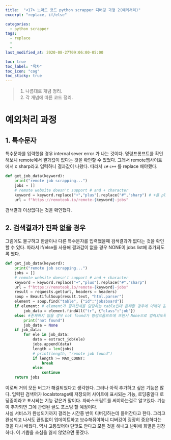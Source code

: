 ```yaml
---
title:  "<17> 노마드 코드 python scrapper 디버깅 과정 2(예외처리)"
excerpt: "replace, if/else"

categories:
  - python scrapper
tags:
  - replace
  - 
  - 
last_modified_at: 2020-08-27T09:06:00-05:00

toc: true
toc_label: "목차"
toc_icon: "cog"
toc_sticky: true
---
```


> 1. 나름대로 개념 정리.  
> 2. 각 개념에 따른 코드 정리.  


# 예외처리 과정  

## 1. 특수문자
특수문자를 입력했을 경우 internal sever error 가 나는 것이다. 명령프롬프트를 확인해보니 remote에서 결과값이 없다는 것을 확인할 수 있었다. 그래서 remote웹사이트에서 c sharp라고 입력하니 결과값이 나왔다. 따라서 `c#` `c++` 를 replace 해야했다.  

```python
def get_job_data(keyword):
    print("remote job scrapping...")
    jobs = []
    # remote website doesn't support # and + character
    keyword = keyword.replace("+","plus").replace("#","sharp") # +를 plus 로 #을 sharp로 대체한다.
    url = f"https://remoteok.io/remote-{keyword}-jobs"
```
검색결과 이상없다는 것을 확인했다.  


## 2. 검색결과가 진짜 없을 경우  
그럼에도 불구하고 한글이나 다른 특수문자를 입력했을때 검색결과가 없다는 것을 확인 할 수 있다. 따라서 if/else를 사용해 결과값이 없을 경우 NONE이 jobs list에 추가되도록 했다.  

```python
def get_job_data(keyword):
    print("remote job scrapping...")
    jobs = []
    # remote website doesn't support # and + character
    keyword = keyword.replace("+","plus").replace("#","sharp")
    url = f"https://remoteok.io/remote-{keyword}-jobs"
    result = requests.get(url, headers = headers)
    soup = BeautifulSoup(result.text, "html.parser")
    element = soup.find("table", {"id":"jobsboard"})
    if element: # element가 결과전체를 담당하는 table인데 존재할 경우에 아래와 같이 처리되고
        job_data = element.findAll("tr", {"class":"job"})
    else: #존재하지 않을 경우 not found가 명령프롬프트에 뜨면서 None으로 입력되도록 했다.
        print("not found")
        job_data = None
    if job_data:
        for ele in job_data:
            data = extract_job(ele)
            jobs.append(data)
            length = len(jobs)
            # print(length, "remote job found")
            if length >= MAX_COUNT:
                break
            else:
                continue
    return jobs
```  
이로써 거의 모든 버그가 해결되었다고 생각한다. 그러나 아직 추가하고 싶은 기능은 많다. 입력된 검색어가 localstorage에 저장되어 사이트에 표시되는 기능, 로딩중일때 로딩중이라고 표시되는 기능 같은거 말이다. 자바스크립트를 써야하는걸로 알고있다. 기능이 추가되면 그에 관련된 글도 포스팅 할 예정이다.  
사실 서비스가 완성되기까지 걸리는 시간중 반이 디버깅하는데 들어간다고 한다. 그리고 완성되고 나서도 끊임없이 업데이트하고 보수해줘야하니 디버깅이 굉장히 중요하다는 것을 다시 배웠다. 역시 고통있어야 단맛도 안다고 모든 것을 해내고 난뒤에 희열은 굉장하다. 이 기쁨을 초심을 잃지 않았으면 좋겠다.



